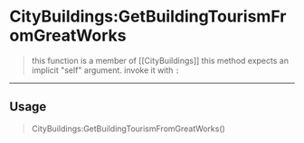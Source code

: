 # CityBuildings:GetBuildingTourismFromGreatWorks
> this function is a member of [[CityBuildings]]
> this method expects an implicit "self" argument. invoke it with `:`
-----
## Usage
> CityBuildings:GetBuildingTourismFromGreatWorks()
